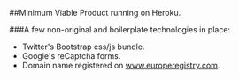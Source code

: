 ##Minimum Viable Product running on Heroku.

###A few non-original and boilerplate technologies in place:

* Twitter's Bootstrap css/js bundle.
* Google's reCaptcha forms.
* Domain name registered on www.europeregistry.com.
